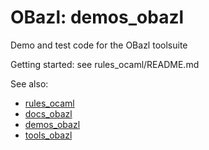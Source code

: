 # OBazl: demos_obazl
Demo and test code for the OBazl toolsuite

Getting started: see rules_ocaml/README.md

See also:

* [rules_ocaml](https://github.com/obazl/rules_ocaml)
* [docs_obazl](https://obazl.github.io/docs_obazl)
* [demos_obazl](https://github.com/obazl/demos_obazl)
* [tools_obazl](https://github.com/obazl/tools_obazl)

